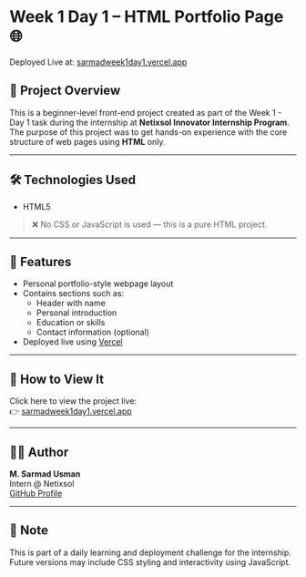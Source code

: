 # Week 1 Day 1 – HTML Portfolio Page 🌐

Deployed Live at: [sarmadweek1day1.vercel.app](https://sarmadweek1day1.vercel.app)

## 📌 Project Overview

This is a beginner-level front-end project created as part of the Week 1 - Day 1 task during the internship at **Netixsol Innovator Internship Program**. The purpose of this project was to get hands-on experience with the core structure of web pages using **HTML** only.

---

## 🛠️ Technologies Used

- HTML5

> ❌ No CSS or JavaScript is used — this is a pure HTML project.

---

## 📁 Features

- Personal portfolio-style webpage layout
- Contains sections such as:
  - Header with name
  - Personal introduction
  - Education or skills
  - Contact information (optional)
- Deployed live using [Vercel](https://vercel.com)

---

## 🚀 How to View It

Click here to view the project live:  
👉 [sarmadweek1day1.vercel.app](https://sarmadweek1day1.vercel.app)

---

## 👨‍💻 Author

**M. Sarmad Usman**  
Intern @ Netixsol  
[GitHub Profile](https://github.com/sarmadusman)

---

## 📌 Note

This is part of a daily learning and deployment challenge for the internship. Future versions may include CSS styling and interactivity using JavaScript.

